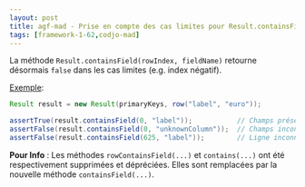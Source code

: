 ```yaml
---
layout: post
title: agf-mad - Prise en compte des cas limites pour Result.containsField()
tags: [framework-1-62,codjo-mad]
---
```

La méthode ```Result.containsField(rowIndex, fieldName)``` retourne désormais ```false``` dans les cas limites (e.g. index négatif).

<u>Exemple</u>: 
```java
Result result = new Result(primaryKeys, row("label", "euro"));

assertTrue(result.containsField(0, "label"));           // Champs présent => OK
assertFalse(result.containsField(0, "unknownColumn"));  // Champs inconnu => KO   
assertFalse(result.containsField(625, "label"));        // Ligne inconnue => KO
```

**Pour Info** : Les méthodes ```rowContainsField(...)``` et ```contains(...)``` ont été respectivement supprimées et dépréciées. Elles sont remplacées par la nouvelle méthode ```containsField(...)```.
 
